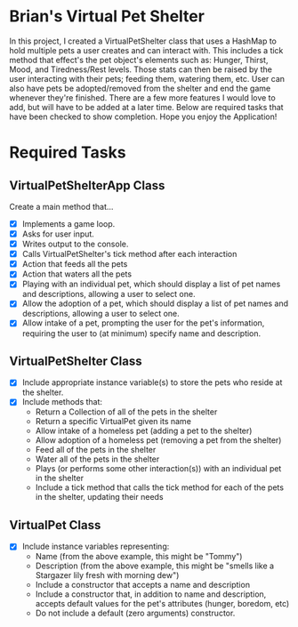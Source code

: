 # Brian's Virtual Pet Shelter

In this project, I created a VirtualPetShelter class that uses a HashMap to hold multiple pets a user creates and can interact with. This includes a tick method that effect's the pet object's elements such as: Hunger, Thirst, Mood, and Tiredness/Rest levels. Those stats can then be raised by the user interacting with their pets; feeding them, watering them, etc.  User can also have pets be adopted/removed from the shelter and end the game whenever they're finished. There are a few more features I would love to add, but will have to be added at a later time. Below are required tasks that have been checked to show completion. Hope you enjoy the Application!

# Required Tasks
## VirtualPetShelterApp Class
Create a main method that…
- [X] Implements a game loop.
- [X] Asks for user input.
- [X] Writes output to the console.
- [X] Calls VirtualPetShelter's tick method after each interaction
- [X] Action that feeds all the pets
- [X] Action that waters all the pets
- [X] Playing with an individual pet, which should display a list of pet names and descriptions, allowing a user to select one.
- [X] Allow the adoption of a pet, which should display a list of pet names and descriptions, allowing a user to select one.
- [X] Allow intake of a pet, prompting the user for the pet's information, requiring the user to (at minimum) specify name and description.
      
## VirtualPetShelter Class
- [X] Include appropriate instance variable(s) to store the pets who reside at the shelter.
- [X] Include methods that:
  - Return a Collection of all of the pets in the shelter
  - Return a specific VirtualPet given its name
  - Allow intake of a homeless pet (adding a pet to the shelter)
  - Allow adoption of a homeless pet (removing a pet from the shelter)
  - Feed all of the pets in the shelter
  - Water all of the pets in the shelter
  - Plays (or performs some other interaction(s)) with an individual pet in the shelter
  - Include a tick method that calls the tick method for each of the pets in the shelter, updating their needs
      
## VirtualPet Class
 - [X] Include instance variables representing:
   - Name (from the above example, this might be "Tommy")
   - Description (from the above example, this might be "smells like a Stargazer lily fresh with morning dew")
   - Include a constructor that accepts a name and description
   - Include a constructor that, in addition to name and description, accepts default values for the pet's attributes (hunger, boredom, etc)
   - Do not include a default (zero arguments) constructor.
